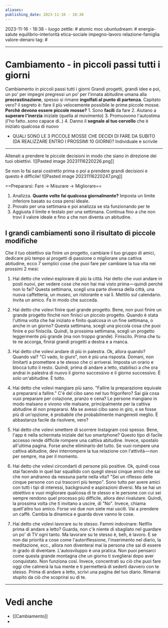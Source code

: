 ```yaml
---
aliases: 
publishing_date: 2023-11-16 - 18:38
---
```

2023-11-16 - 18:38 - *luogo*
zettle: # atomic moc
ubuntudream: # energia-salute equilibrio-interiorità etica-sociale impegno-lavoro relazione-famiglia valore-denaro 
tag: #

---
# Cambiamento - in piccoli passi tutti i giorni
Cambiamento in piccoli passi tutti i giorni
Grandi progetti, grandi idee e poi, un po' per impegni pregressi un po' per l'innata abitudine umana alla **procrastinazione**, spesso si rimane **ingolfati al punto di partenza**. Capitato vero?
il segreto è: fare il più velocemente possibile le prime piccole mosse.
	**Perchè devono essere piccole mosse?** 
	1. Sono **facili** da fare
	2. Aiutano a **superare l'inerzia** iniziale (quella al movimento)
	3. Promuovono l'autostima (l'ho fatto..sono capace di..) 
	4. Danno il **segnale al tuo cervello** che è iniziato qualcosa di nuovo

- QUALI SONO LE 3 PICCOLE MOSSE CHE DECIDI DI FARE DA SUBITO (DA REALIZZARE ENTRO I PROSSIMI 10 GIORNI)?
Individuale e scrivile


---
Allenati a prendere le piccole decisioni in modo che siano in direzione dei tuoi obiettivi.
![[Pasted image 20231116220226.png]]

Se non lo fai sarai costretto prima o poi a prendere grandi decisioni e questo è difficile!
![[Pasted image 20231116220247.png]]

==Prepararsi: Fare -> Misurare -> Migliorare==
1. Analizza. **Quante volte fai qualcosa giornalmente?** Imposta un limite inferiore basato su cosa pensi ideale.  
2. Provalo per una settimana e poi analizza se sta funzionando per te  
3. Aggiusta il limite e testalo per una settimana. Continua fino a che non trovi il valore ideale e fino a che non diventa un abitudine.

## I grandi cambiamenti sono il risultato di piccole modifiche
Che il tuo obiettivo sia finire un progetto, cambiare il tuo gruppo di amici, dedicare più tempo ai progetti di passione o migliorare una cattiva abitudine, ecco 7 semplici cose che puoi fare per cambiare la tua vita nei prossimi 2 mesi:

1. Hai detto che volevi esplorare di più la città.
Hai detto che vuoi andare in posti nuovi, per vedere cose che non hai mai visto prima — quindi perché non lo fai?
Questa settimana, scegli una parte diversa della città, una nuova caffetteria, un museo, un ristorante e vai lì. Mettilo sul calendario. Invita un amico. Fa in modo che succeda.

2. Hai detto che volevi finire quel grande progetto.
Bene, non puoi finire un grande progetto finché non finisci un piccolo progetto.
Quando è stata l'ultima volta che hai iniziato e finito qualcosa in un fine settimana, o anche in un giorno? Questa settimana, scegli una piccola cosa che puoi finire e poi finiscila.
Quindi, la prossima settimana, scegli un progetto leggermente più grande (ma non troppo grande). Finiscilo.
Prima che tu te ne accorga, finirai grandi progetti a destra e a manca.

3. Hai detto che volevi andare di più in palestra.
Ok, allora quando? Quando vai?
"Ci vado, lo giuro", non è più una risposta.
Domani, non limitarti a promettere a te stesso che ci arriverai. Imposta un orario e blocca tutto il resto. Quindi, prima di andare a letto, stabilisci a che ora andrai in palestra di nuovo il giorno successivo e il giorno successivo.
È solo un'abitudine. È tutto.

4. Hai detto che volevi mangiare più sano.
"Fallire la preparazione equivale a prepararsi a fallire."
C'è del cibo sano nel tuo frigorifero? Sai già cosa vuoi preparare per colazione, pranzo e cena?
Le persone mangiano in modo malsano e vivono vite malsane, principalmente per la cattiva abitudine di non prepararsi. Ma se avessi cibo sano in giro, e se fosse più di un'opzione, è probabile che probabilmente mangeresti meglio.
È abbastanza facile da risolvere, vero?

5. Hai detto che volevi smettere di scorrere Instagram così spesso.
Bene, l'app è nella schermata iniziale del tuo smartphone?
Questo tipo di facile accesso rende difficile rompere una cattiva abitudine.
Invece, spostalo all'ultima pagina. Forse anche eliminarlo del tutto. Se vuoi rompere una cattiva abitudine, devi interrompere la tua relazione con l'attività — non per sempre, ma per il momento.

6. Hai detto che volevi circondarti di persone più positive.
Ok, quindi cosa stai facendo in quel bar squallido con quegli stessi cinque amici che sai che non andranno da nessuna parte nella vita?
"Sei un riflesso delle cinque persone con cui trascorri più tempo".
Sono tutto per avere amici con tutti i tipi di interessi, background e aspirazioni diversi. Ma se hai un obiettivo e vuoi migliorare qualcosa di te stesso e le persone con cui sei sempre rendono quel processo più difficile, allora devi rivalutare.
Quindi, la prossima volta che ti invitano a uscire, dì "No".
Invece, chiama quell'altro tuo amico. Forse voi due non siete mai usciti. Vai a prendere un caffè. Cambia la dinamica e guarda dove vanno le cose.

7. Hai detto che volevi lavorare su te stesso.
Fammi indovinare: Netflix prima di andare a letto?
Guarda, non c'è niente di sbagliato nel guardare un po' di TV ogni tanto. Ma lavorare su te stesso è, beh, è lavoro. E se non dai priorità a cose come l'autoriflessione, l'inserimento nel diario, la meditazione, ecc., allora non diventerai mai la persona che sai di essere in grado di diventare.
L'autosviluppo è una pratica. Non puoi pensarci come questa grande montagna che un giorno ti sveglierai dopo aver conquistato. Non funziona così.
Invece, concentrati su ciò che puoi fare oggi che calmerà la tua mente e ti permetterà di sederti davvero con te stesso.
Prima di andare a letto, scrivi una pagina del tuo diario.
Rimarrai stupito da ciò che scoprirai su di te.





---
# Vedi anche
- [[Cambiamento]]
- 